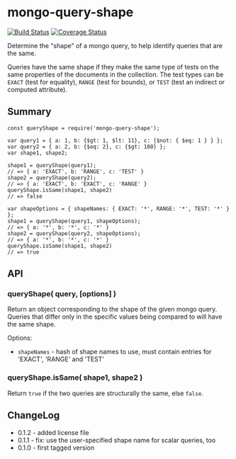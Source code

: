 mongo-query-shape
=================
[![Build Status](https://api.travis-ci.org/andrasq/node-mongo-query-shape.svg?branch=master)](https://travis-ci.org/andrasq/node-mongo-query-shape)
[![Coverage Status](https://codecov.io/github/andrasq/node-mongo-query-shape/coverage.svg?branch=master)](https://codecov.io/github/andrasq/node-mongo-query-shape?branch=master)

Determine the "shape" of a mongo query, to help identify queries that are the same.

Queries have the same shape if they make the same type of tests on the same properties
of the documents in the collection.  The test types can be `EXACT` (test for equality),
`RANGE` (test for bounds), or `TEST` (test an indirect or computed attribute).


Summary
-------

    const queryShape = require('mongo-query-shape');

    var query1 = { a: 1, b: {$gt: 1, $lt: 11}, c: {$not: { $eq: 1 } } };
    var query2 = { a: 2, b: {$eq: 2}, c: {$gt: 100} };
    var shape1, shape2;

    shape1 = queryShape(query1);
    // => { a: 'EXACT', b: 'RANGE', c: 'TEST' }
    shape2 = queryShape(query2);
    // => { a: 'EXACT', b: 'EXACT', c: 'RANGE' }
    queryShape.isSame(shape1, shape2)
    // => false

    var shapeOptions = { shapeNames: { EXACT: '*', RANGE: '*', TEST: '*' } };
    shape1 = queryShape(query1, shapeOptions);
    // => { a: '*', b: '*', c: '*' }
    shape2 = queryShape(query2, shapeOptions);
    // => { a: '*', b: '*', c: '*' }
    queryShape.isSame(shape1, shape2)
    // => true

API
---

### queryShape( query, [options] )

Return an object corresponding to the shape of the given mongo query.  Queries that
differ only in the specific values being compared to will have the same shape.

Options:
- `shapeNames` - hash of shape names to use, must contain entries for 'EXACT', 'RANGE' and 'TEST'

### queryShape.isSame( shape1, shape2 )

Return `true` if the two queries are structurally the same, else `false`.


ChangeLog
---------

- 0.1.2 - added license file
- 0.1.1 - fix: use the user-specified shape name for scalar queries, too
- 0.1.0 - first tagged version
